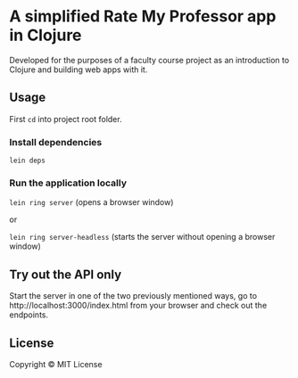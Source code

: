 # A simplified Rate My Professor app in Clojure

Developed for the purposes of a faculty course project as an introduction to Clojure and building web apps with it.

## Usage

First `cd` into project root folder. 

### Install dependencies 

`lein deps` 

### Run the application locally

`lein ring server` (opens a browser window)

or

`lein ring server-headless` (starts the server without opening a browser window)

## Try out the API only

Start the server in one of the two previously mentioned ways, go to http://localhost:3000/index.html from your browser and check out the endpoints.

## License

Copyright ©  MIT License
